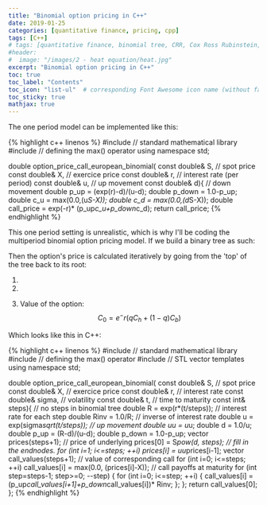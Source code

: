 ```yaml
---
title: "Binomial option pricing in C++"
date: 2019-01-25
categories: [quantitative finance, pricing, cpp]
tags: [C++]
# tags: [quantitative finance, binomial tree, CRR, Cox Ross Rubinstein, options, pricing, C++, cpp]
#header:
#  image: "/images/2 - heat equation/heat.jpg"
excerpt: "Binomial option pricing in C++"
toc: true
toc_label: "Contents"
toc_icon: "list-ul"  # corresponding Font Awesome icon name (without fa prefix
toc_sticky: true
mathjax: true
---
```


The one period model can be implemented like this:

{% highlight c++ linenos %}
#include <cmath>             // standard mathematical library
#include <algorithm>             // defining the max() operator
using namespace std;

double option_price_call_european_binomial( const double& S,     // spot price
					    const double& X,     // exercice price
					    const double& r,     // interest rate (per period)
					    const double& u,     // up movement
					    const double& d){   // down movement
   double p_up = (exp(r)-d)/(u-d);
   double p_down = 1.0-p_up;
   double c_u = max(0.0,(u*S-X));
   double c_d = max(0.0,(d*S-X));
   double call_price = exp(-r)* (p_up*c_u+p_down*c_d);
   return call_price;
{% endhighlight %}

This one period setting is unrealistic, which is why I'll be coding the multiperiod binomial option pricing model. If we build a binary tree as such:


Then the option's price is calculated iteratively by going from the 'top' of the tree back to its root:

1.

2.

3. Value of the option: $$C_0 = e^-r(q C_h + (1 - q) C_b)$$

Which looks like this in C++:

{% highlight c++ linenos %}
#include <cmath>             // standard mathematical library
#include <algorithm>             // defining the max() operator
#include <vector>           // STL vector templates
using namespace std;

double option_price_call_european_binomial( const double& S,     // spot price
					    const double& X,     // exercice price
					    const double& r,     // interest rate
					    const double& sigma, // volatility
					    const double& t,     // time to maturity
					    const int& steps){  // no steps in binomial tree
   double R = exp(r*(t/steps));            // interest rate for each step
   double Rinv = 1.0/R;                    // inverse of interest rate
   double u = exp(sigma*sqrt(t/steps));    // up movement
   double uu = u*u;
   double d = 1.0/u;
   double p_up = (R-d)/(u-d);
   double p_down = 1.0-p_up;
   vector<double> prices(steps+1);       // price of underlying
   prices[0] = S*pow(d, steps);  // fill in the endnodes.
   for (int i=1; i<=steps; ++i) prices[i] = uu*prices[i-1];
   vector<double> call_values(steps+1);       // value of corresponding call
   for (int i=0; i<=steps; ++i) call_values[i] = max(0.0, (prices[i]-X)); // call payoffs at maturity
   for (int step=steps-1; step>=0; --step) {
      for (int i=0; i<=step; ++i) {
	 call_values[i] = (p_up*call_values[i+1]+p_down*call_values[i])* Rinv;
      };
   };
   return call_values[0];
};
{% endhighlight %}
